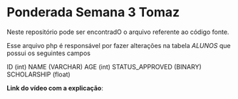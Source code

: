 # Ponderada Semana 3 Tomaz

Neste repositório pode ser encontradO o arquivo referente ao código fonte.

Esse arquivo php é responsável por fazer alterações na tabela *ALUNOS* que possui os seguintes campos

ID (int)
NAME (VARCHAR)
AGE (int)
STATUS_APPROVED (BINARY)
SCHOLARSHIP (float)

**Link do vídeo com a explicação**: 
